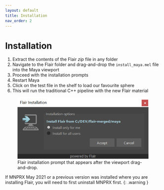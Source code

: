 ```yaml
---
layout: default
title: Installation
nav_order: 2
---
```


# Installation

1. Extract the contents of the Flair *zip* file in any folder
2. Navigate to the Flair folder and drag-and-drop the `install_maya.mel` file into the Maya viewport
3. Proceed with the installation prompts
4. Restart Maya
5. Click on the test file in the shelf to load our favourite sphere
6. This will run the traditional C++ pipeline with the new Flair material

<figure class="aio-ui">
	<img src="/media/ui/installation1.png" alt="Flair installation prompt">
	<figcaption>Flair installation prompt that appears after the viewport drag-and-drop.</figcaption>
</figure>

If MNPRX May 2021 or a previous version was installed where you are installing Flair, you will need to first uninstall MNPRX first.
{: .warning }